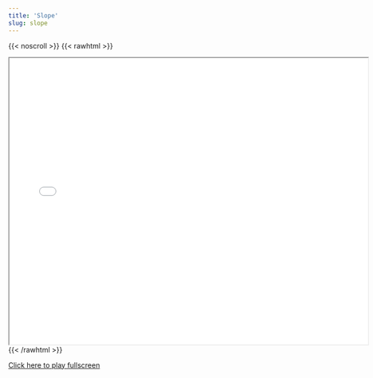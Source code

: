 ```yaml
---
title: 'Slope'
slug: slope
---
```


{{< noscroll >}}
{{< rawhtml >}}
<iframe width="720" height="576" name="iframe" src="/cjs-garchive/slope/index.html"></iframe>
{{< /rawhtml >}}

[Click here to play fullscreen](/cjs-garchive/slope)